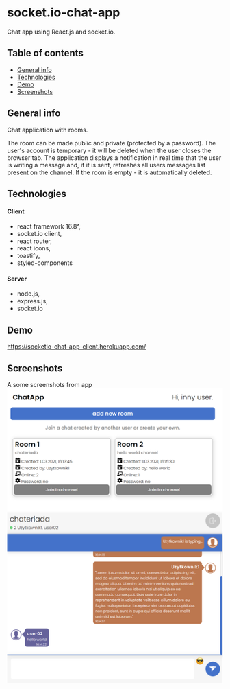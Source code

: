 # socket.io-chat-app 
Chat app using React.js and socket.io.

## Table of contents
* [General info](#general-info)
* [Technologies](#technologies)
* [Demo](#demo)
* [Screenshots](#screenshots)


## General info
Chat application with rooms. 

The room can be made public and private (protected by a password).
The user's account is temporary - it will be deleted when the user closes the browser tab.
The application displays a notification in real time that the user is writing a message and, if it is sent, refreshes all users messages list present on the channel. If the room is empty - it is automatically deleted.

## Technologies
#### Client
- react framework 16.8^,
- socket.io client,
- react router,
- react icons,
- toastify,
- styled-components

#### Server
- node.js,
- express.js,
- socket.io

## Demo
https://socketio-chat-app-client.herokuapp.com/

## Screenshots
A some screenshots from app
![Room list](./screenshot1.png)
![Chat desktop view](./screenshot2.png)
